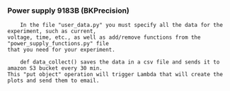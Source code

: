 ### Power supply 9183B (BKPrecision)

        In the file "user_data.py" you must specify all the data for the experiment, such as current, 
    voltage, time, etc., as well as add/remove functions from the "power_supply_functions.py" file 
    that you need for your experiment. 
    
        def data_collect() saves the data in a сsv file and sends it to amazon S3 bucket every 30 min.
    This "put object" operation will trigger Lambda that will create the plots and send them to email.
